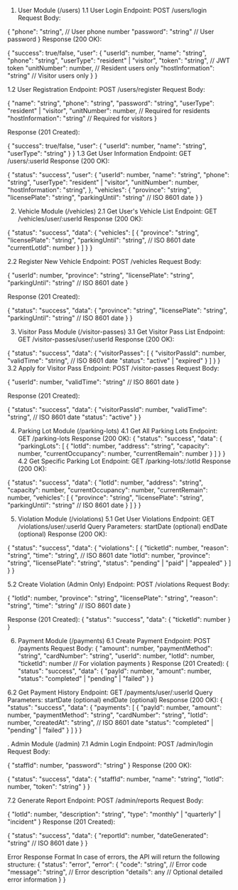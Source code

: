 1. User Module (/users)
1.1 User Login
Endpoint: POST /users/login
Request Body:

{
  "phone": "string",     // User phone number
  "password": "string"   // User password
}
Response (200 OK):

{
  "success": true/false,
  "user": {
    "userId": number,
    "name": "string",
    "phone": "string",
    "userType": "resident" | "visitor",
    "token": "string",    // JWT token
    "unitNumber": number,  // Resident users only
    "hostInformation": "string" // Visitor users only
  }
}

1.2 User Registration
Endpoint: POST /users/register
Request Body:

{
  "name": "string",
  "phone": "string",
  "password": "string",
  "userType": "resident" | "visitor",
  "unitNumber": number,  // Required for residents
  "hostInformation": "string" // Required for visitors
}

Response (201 Created):

{
  "success": true/false,
  "user": {
    "userId": number,
    "name": "string",
    "userType": "string"
  }
}
1.3 Get User Information
Endpoint: GET /users/:userId
Response (200 OK):

{
  "status": "success",
  "user": {
    "userId": number,
    "name": "string",
    "phone": "string",
    "userType": "resident" | "visitor",
    "unitNumber": number,
    "hostInformation": "string",
  },
  "vehicles": 
      {
        "province": "string",
        "licensePlate": "string",
        "parkingUntil": "string" // ISO 8601 date
      }
}

2. Vehicle Module (/vehicles)
2.1 Get User's Vehicle List
Endpoint: GET /vehicles/user/:userId
Response (200 OK):

{
  "status": "success",
  "data": {
    "vehicles": [
      {
        "province": "string",
        "licensePlate": "string",
        "parkingUntil": "string", // ISO 8601 date
        "currentLotId": number
      }
    ]
  }
}

2.2 Register New Vehicle
Endpoint: POST /vehicles
Request Body:

{
  "userId": number,
  "province": "string",
  "licensePlate": "string",
  "parkingUntil": "string" // ISO 8601 date
}

Response (201 Created):

{
  "status": "success",
  "data": {
    "province": "string",
    "licensePlate": "string",
    "parkingUntil": "string" // ISO 8601 date
  }
}


3. Visitor Pass Module (/visitor-passes)
3.1 Get Visitor Pass List
Endpoint: GET /visitor-passes/user/:userId
Response (200 OK):

{
  "status": "success",
  "data": {
    "visitorPasses": [
      {
        "visitorPassId": number,
        "validTime": "string", // ISO 8601 date
        "status": "active" | "expired"
      }
    ]
  }
}
3.2 Apply for Visitor Pass
Endpoint: POST /visitor-passes
Request Body:

{
  "userId": number,
  "validTime": "string" // ISO 8601 date
}

Response (201 Created):

{
  "status": "success",
  "data": {
    "visitorPassId": number,
    "validTime": "string", // ISO 8601 date
    "status": "active"
  }
}



4. Parking Lot Module (/parking-lots)
4.1 Get All Parking Lots
Endpoint: GET /parking-lots
Response (200 OK):
{
  "status": "success",
  "data": {
    "parkingLots": [
      {
        "lotId": number,
        "address": "string",
        "capacity": number,
        "currentOccupancy": number,
        "currentRemain": number
      }
    ]
  }
}
4.2 Get Specific Parking Lot
Endpoint: GET /parking-lots/:lotId
Response (200 OK):

{
  "status": "success",
  "data": {
    "lotId": number,
    "address": "string",
    "capacity": number,
    "currentOccupancy": number,
    "currentRemain": number,
    "vehicles": [
      {
        "province": "string",
        "licensePlate": "string",
        "parkingUntil": "string" // ISO 8601 date
      }
    ]
  }
}



5. Violation Module (/violations)
5.1 Get User Violations
Endpoint: GET /violations/user/:userId
Query Parameters:
startDate (optional)
endDate (optional)
Response (200 OK):

{
  "status": "success",
  "data": {
    "violations": [
      {
        "ticketId": number,
        "reason": "string",
        "time": "string", // ISO 8601 date
        "lotId": number,
        "province": "string",
        "licensePlate": "string",
        "status": "pending" | "paid" | "appealed"
      }
    ]
  }
}

5.2 Create Violation (Admin Only)
Endpoint: POST /violations
Request Body:

{
  "lotId": number,
  "province": "string",
  "licensePlate": "string",
  "reason": "string",
  "time": "string" // ISO 8601 date
}

Response (201 Created):
{
  "status": "success",
  "data": {
    "ticketId": number
  }
}

6. Payment Module (/payments)
6.1 Create Payment
Endpoint: POST /payments
Request Body:
{
  "amount": number,
  "paymentMethod": "string",
  "cardNumber": "string",
  "userId": number,
  "lotId": number,
  "ticketId": number // For violation payments
}
Response (201 Created):
{
  "status": "success",
  "data": {
    "payId": number,
    "amount": number,
    "status": "completed" | "pending" | "failed"
  }
}

6.2 Get Payment History
Endpoint: GET /payments/user/:userId
Query Parameters:
startDate (optional)
endDate (optional)
Response (200 OK):
{
  "status": "success",
  "data": {
    "payments": [
      {
        "payId": number,
        "amount": number,
        "paymentMethod": "string",
        "cardNumber": "string",
        "lotId": number,
        "createdAt": "string", // ISO 8601 date
        "status": "completed" | "pending" | "failed"
      }
    ]
  }
}

. Admin Module (/admin)
7.1 Admin Login
Endpoint: POST /admin/login
Request Body:

{
  "staffId": number,
  "password": "string"
}
Response (200 OK):

{
  "status": "success",
  "data": {
    "staffId": number,
    "name": "string",
    "lotId": number,
    "token": "string"
  }
}

7.2 Generate Report
Endpoint: POST /admin/reports
Request Body:

{
  "lotId": number,
  "description": "string",
  "type": "monthly" | "quarterly" | "incident"
}
Response (201 Created):

{
  "status": "success",
  "data": {
    "reportId": number,
    "dateGenerated": "string" // ISO 8601 date
  }
}

Error Response Format
In case of errors, the API will return the following structure:
{
  "status": "error",
  "error": {
    "code": "string",      // Error code
    "message": "string",   // Error description
    "details": any         // Optional detailed error information
  }
}